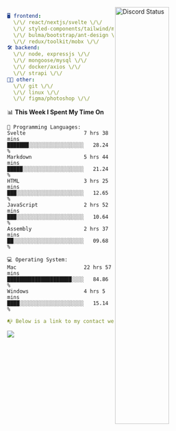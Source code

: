 
<a href="https://discord.com/users/279302975371870218" target="_blank">
    <img width="50%" align="right" alt="Discord Status" src="https://lanyard.cnrad.dev/api/279302975371870218?bg=161B22&borderRadius=5px%205px%200%200&hideTimestamp=true&idleMessage=Just%20chillin%27%20at%20the%20moment&animated=true">
</a>

```yaml
🖥️ frontend: 
  \/\/ react/nextjs/svelte \/\/
  \/\/ styled-components/tailwind/mui/
  \/\/ bulma/bootstrap/ant-design \/\/
  \/\/ redux/toolkit/mobx \/\/
🛠 backend: 
  \/\/ node, expressjs \/\/
  \/\/ mongoose/mysql \/\/
  \/\/ docker/axios \/\/
  \/\/ strapi \/\/
👨‍💻 other: 
  \/\/ git \/\/ 
  \/\/ linux \/\/
  \/\/ figma/photoshop \/\/
```
<!--START_SECTION:waka-->
📊 **This Week I Spent My Time On** 

```text
💬 Programming Languages: 
Svelte                   7 hrs 38 mins       ███████░░░░░░░░░░░░░░░░░░   28.24 % 
Markdown                 5 hrs 44 mins       █████░░░░░░░░░░░░░░░░░░░░   21.24 % 
HTML                     3 hrs 25 mins       ███░░░░░░░░░░░░░░░░░░░░░░   12.65 % 
JavaScript               2 hrs 52 mins       ███░░░░░░░░░░░░░░░░░░░░░░   10.64 % 
Assembly                 2 hrs 37 mins       ██░░░░░░░░░░░░░░░░░░░░░░░   09.68 % 

💻 Operating System: 
Mac                      22 hrs 57 mins      █████████████████████░░░░   84.86 % 
Windows                  4 hrs 5 mins        ████░░░░░░░░░░░░░░░░░░░░░   15.14 % 
```


<!--END_SECTION:waka-->
```yaml
📭 Below is a link to my contact website 
```
<a href="https://mxns.xyz" target="_black"> <img src="https://img.shields.io/badge/website-161B22?style=for-the-badge&logo=About.me&logoColor=white"></img> <a/>
